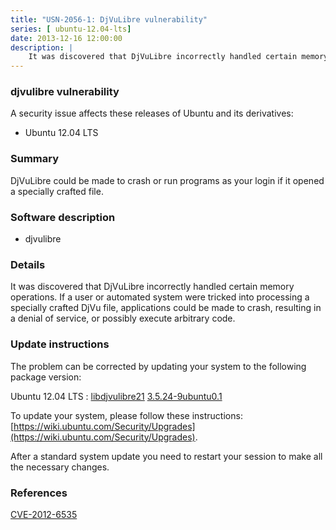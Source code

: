 ```yaml
---
title: "USN-2056-1: DjVuLibre vulnerability"
series: [ ubuntu-12.04-lts]
date: 2013-12-16 12:00:00
description: |
    It was discovered that DjVuLibre incorrectly handled certain memory operations. If a user or automated system were tricked into processing a specially crafted DjVu file, applications could be made to crash, resulting in a denial of service, or possibly execute arbitrary code. 
--- 
```

 
 


### djvulibre vulnerability

A security issue affects these releases of Ubuntu and its derivatives:

* Ubuntu 12.04 LTS

### Summary

DjVuLibre could be made to crash or run programs as your login if it opened a specially crafted file.

### Software description

* djvulibre 

### Details

It was discovered that DjVuLibre incorrectly handled certain memory operations. If a user or automated system were tricked into processing a specially crafted DjVu file, applications could be made to crash, resulting in a denial of service, or possibly execute arbitrary code. 

### Update instructions

The problem can be corrected by updating your system to the following package version:

Ubuntu 12.04 LTS
 : [libdjvulibre21](https://launchpad.net/ubuntu/+source/djvulibre) <span> [3.5.24-9ubuntu0.1](https://launchpad.net/ubuntu/+source/djvulibre/3.5.24-9ubuntu0.1) </span> 

To update your system, please follow these instructions: [https://wiki.ubuntu.com/Security/Upgrades](https://wiki.ubuntu.com/Security/Upgrades).

After a standard system update you need to restart your session to make all the necessary changes. 

### References

 
 [CVE-2012-6535](http://people.ubuntu.com/~ubuntu-security/cve/CVE-2012-6535)
 

